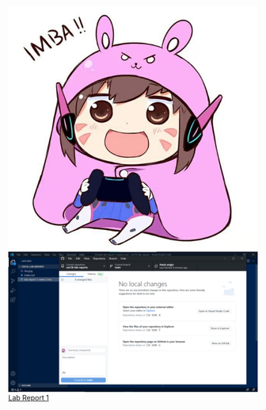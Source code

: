 ![D.Va](dva.jpg)
![PrtSc](PrtSc.png)
[Lab Report 1](https://excalibur021.github.io/cse15l-lab-reports/lab-report-1-week-2.html)